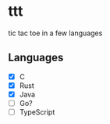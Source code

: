 # ttt
tic tac toe in a few languages

## Languages
- [x] C
- [x] Rust
- [x] Java
- [ ] Go?
- [ ] TypeScript